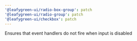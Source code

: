```yaml
---
'@leafygreen-ui/radio-box-group': patch
'@leafygreen-ui/radio-group': patch
'@leafygreen-ui/checkbox': patch
---
```


Ensures that event handlers do not fire when input is disabled
